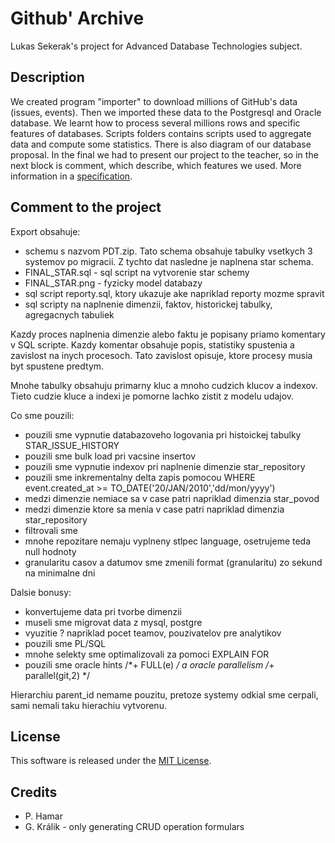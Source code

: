 # Github' Archive
Lukas Sekerak's project for Advanced Database Technologies subject.

## Description
We created program "importer" to download millions of GitHub's data (issues, events).
Then we imported these data to the Postgresql and Oracle database.
We learnt how to process several millions rows and specific features of databases.
Scripts folders contains scripts used to aggregate data and compute some statistics.
There is also diagram of our database proposal.
In the final we had to present our project to the teacher, so in the next block is comment, which describe, which features we used.
More information in a [specification](specification.pdf).

## Comment to the project

Export obsahuje:
- schemu s nazvom PDT.zip. Tato schema obsahuje tabulky vsetkych 3 systemov po migracii. Z tychto dat nasledne je naplnena star schema.
-  FINAL_STAR.sql - sql script na vytvorenie star schemy
- FINAL_STAR.png - fyzicky model databazy
- sql script reporty.sql, ktory ukazuje ake napriklad reporty mozme spravit
- sql scripty na naplnenie dimenzii, faktov, historickej tabulky, agregacnych tabuliek

Kazdy proces naplnenia dimenzie alebo faktu je popisany priamo komentary v SQL scripte. 
Kazdy komentar obsahuje popis, statistiky spustenia a zavislost na inych procesoch. 
Tato zavislost opisuje, ktore procesy musia byt spustene predtym.

Mnohe tabulky obsahuju primarny kluc a mnoho cudzich klucov a indexov.
Tieto cudzie kluce a indexi je pomorne lachko zistit z modelu udajov.

Co sme pouzili:
- pouzili sme vypnutie databazoveho logovania pri histoickej tabulky STAR_ISSUE_HISTORY
- pouzili sme bulk load pri vacsine insertov
- pouzili sme vypnutie indexov pri naplnenie dimenzie star_repository
- pouzili sme inkrementalny delta zapis pomocou WHERE event.created_at >= TO_DATE('20/JAN/2010','dd/mon/yyyy') 
- medzi dimenzie nemiace sa v case patri napriklad dimenzia star_povod
- medzi dimenzie ktore sa menia v case patri napriklad dimenzia star_repository
- filtrovali sme 
- mnohe repozitare nemaju vyplneny stlpec language, osetrujeme teda null hodnoty
- granularitu casov a datumov sme zmenili format (granularitu) zo sekund na minimalne dni

Dalsie bonusy:
- konvertujeme data pri tvorbe dimenzii
- museli sme migrovat data z mysql, postgre
- vyuzitie ? napriklad pocet teamov, pouzivatelov pre analytikov
- pouzili sme PL/SQL
- mnohe selekty sme optimalizovali za pomoci EXPLAIN FOR
- pouzili sme oracle hints /*+ FULL(e) */ a oracle parallelism /*+ parallel(git,2) */ 

Hierarchiu parent_id nemame pouzitu, pretoze systemy odkial sme cerpali, sami nemali taku hierachiu vytvorenu.

## License

This software is released under the [MIT License](LICENSE.md).

## Credits
- P. Hamar 
- G. Králik - only generating CRUD operation formulars
